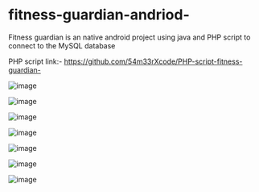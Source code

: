 # fitness-guardian-andriod-
Fitness guardian is an native android project using java and PHP script to connect to the MySQL database

PHP script link:-
https://github.com/54m33rXcode/PHP-script-fitness-guardian-

![image](https://user-images.githubusercontent.com/89716135/196227736-ebff4ca6-6f97-4cfa-a78d-300a6794ce56.png)

![image](https://user-images.githubusercontent.com/89716135/196227873-62b37024-73c1-4801-91b6-245d74fdf065.png)

![image](https://user-images.githubusercontent.com/89716135/196227941-0086d89f-7f7c-4e98-b906-66c547577eb2.png)

![image](https://user-images.githubusercontent.com/89716135/196228034-84d91fd0-b096-4a7f-ae42-883aa676d186.png)

![image](https://user-images.githubusercontent.com/89716135/196228087-b6e7eb15-7880-4513-8598-8c72214bca7e.png)

![image](https://user-images.githubusercontent.com/89716135/196228294-86c2ca60-a319-4342-a456-ff8fb872f08b.png)

![image](https://user-images.githubusercontent.com/89716135/196228359-ae431192-e3f5-4167-ab5e-de1367b749ef.png)

